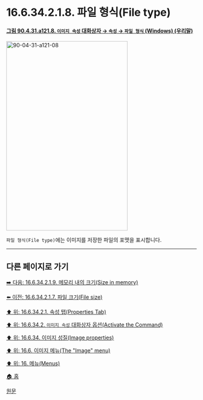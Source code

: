 # 16.6.34.2.1.8. 파일 형식(File type)

<a id="90-04-31-a121-08"></a>

#### [그림 90.4.31.a121.8. `이미지 속성` 대화상자 → `속성` → `파일 형식` (Windows) (우리말)](./90-04-0031-image_properties.md#90-04-31-a121-08)
<img width="321" height="500" alt="90-04-31-a121-08" src="https://github.com/user-attachments/assets/1125fd8f-ce11-4935-a18d-e5ef3b52c886" />

`파일 형식(File type)`에는 이미지를 저장한 파일의 포맷을 표시합니다.

***

## 다른 페이지로 가기

[➡️ 다음: 16.6.34.2.1.9. 메모리 내의 크기(Size in memory)](./16-06-34-02-01-09-size_in_memory.md)

[⬅️ 이전: 16.6.34.2.1.7. 파일 크기(File size)](./16-06-34-02-01-07-file_size.md)

[⬆️ 위: 16.6.34.2.1. 속성 탭(Properties Tab)](./16-06-34-02-01-00-properties_tab.md)

[⬆️ 위: 16.6.34.2. `이미지 속성` 대화상자 옵션(Activate the Command)](./16-06-34-02-00-options.md)

[⬆️ 위: 16.6.34. 이미지 성질(Image properties)](./16-06-34-00-image-properties.md)

[⬆️ 위: 16.6. 이미지 메뉴(The "Image" menu)](./16-06-00-the-image-menu.md)

[⬆️ 위: 16. 메뉴(Menus)](./16-00-menus.md)

[🏠 홈](./00-home.md)

[원문](https://docs.gimp.org/2.10/ko/gimp-image-properties.html#idm28235)